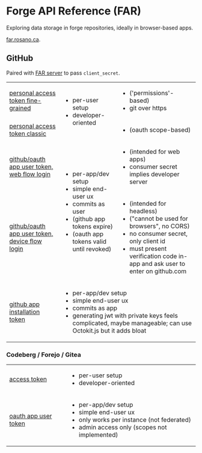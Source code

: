 # Forge API Reference (FAR)

Exploring data storage in forge repositories, ideally in browser-based apps.

[far.rosano.ca](https://far.rosano.ca).

## GitHub

Paired with [FAR server](https://github.com/rosano/far-server) to pass `client_secret`.

<table>
<tbody>
<tr>
<td>
	<a href="https://docs.github.com/en/authentication/keeping-your-account-and-data-secure/managing-your-personal-access-tokens#fine-grained-personal-access-tokens">personal access token fine-grained</a>
</td>
<td rowspan="2">
	<ul>
		<li>per-user setup</li>
		<li>developer-oriented</li>
	</ul>
</td>
<td>
	<ul>
		<li>('permissions'-based)</li>
		<li>git over https</li>
	</ul>
</td>
</tr>
<tr>
<td>
	<a href="https://docs.github.com/en/authentication/keeping-your-account-and-data-secure/managing-your-personal-access-tokens#fine-grained-personal-access-tokens">personal access token classic</a>
</td>
<td>
	<ul>
		<li>(oauth scope-based)</li>
	</ul>
</td>
</tr>
<tr>
<td>
	<a href="https://docs.github.com/en/apps/creating-github-apps/authenticating-with-a-github-app/generating-a-user-access-token-for-a-github-app#using-the-web-application-flow-to-generate-a-user-access-token">github/oauth app user token, web flow login</a>
</td>
<td rowspan="2">
	<ul>
		<li>per-app/dev setup</li>
		<li>simple end-user ux</li>
		<li>commits as user</li>
		<li>(github app tokens expire)</li>
		<li>(oauth app tokens valid until revoked)</li>
	</ul>
</td>
<td>
	<ul>
		<li>(intended for web apps)</li>
		<li>consumer secret implies developer server</li>
	</ul>
</td>
</tr>
<tr>
<td>
	<a href="https://docs.github.com/en/apps/creating-github-apps/authenticating-with-a-github-app/generating-a-user-access-token-for-a-github-app#using-the-device-flow-to-generate-a-user-access-token">github/oauth app user token, device flow login</a>
</td>
<td>
	<ul>
		<li>(intended for headless)</li>
		<li>("cannot be used for browsers", no CORS)</li>
		<li>no consumer secret, only client id</li>
		<li>must present verification code in-app and ask user to enter on github.com</li>
	</ul>
</td>
</tr>
<tr>
<td>
	<a href="https://docs.github.com/en/apps/creating-github-apps/authenticating-with-a-github-app/authenticating-as-a-github-app-installation">github app installation token</a>
</td>
<td colspan="2">
	<ul>
		<li>per-app/dev setup</li>
		<li>simple end-user ux</li>
		<li>commits as app</li>
		<li>generating jwt with private keys feels complicated, maybe manageable; can use Octokit.js but it adds bloat</li>
	</ul>
</td>
</tr>
</tbody>
</table>

### Codeberg / Forejo / Gitea

<table>
<tbody>
<tr>
<td>
	<a href="https://docs.codeberg.org/advanced/access-token/">access token</a>
</td>
<td>
	<ul>
		<li>per-user setup</li>
		<li>developer-oriented</li>
	</ul>
</td>
</tr>
<tr>
<td>
	<a href="https://forgejo.org/docs/latest/user/oauth2-provider/">oauth app user token</a>
</td>
<td>
	<ul>
		<li>per-app/dev setup</li>
		<li>simple end-user ux</li>
		<li>only works per instance (not federated)</li>
		<li>admin access only (scopes not implemented)</li>
	</ul>
</td>
</tr>
</tbody>
</table>
